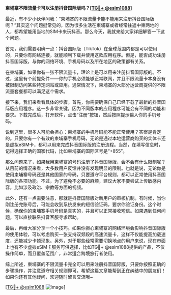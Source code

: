 **柬埔寨不限流量卡可以注册抖音国际版吗？[[TG💪+ @esim1088](https://t.me/s/esim1088)]**

最近，有不少小伙伴问我：“柬埔寨的不限流量卡能不能用来注册抖音国际版呢？”其实这个问题挺常见的，因为很多生活在柬埔寨或者经常往返中柬两地的人，都希望能用当地的SIM卡来玩抖音。那么今天，我就来给大家详细解答一下这个问题。

首先，我们需要明确一点：抖音国际版（TikTok）在全球范围内都是可以使用的，只要你有网络连接，就能顺利下载并使用这款应用程序。但是，能否成功注册抖音国际版，与你的网络环境、手机号码以及所在地区的政策都有关系。

在柬埔寨，如果你有一张不限流量卡，理论上是可以用来注册抖音国际版的。不过，这里有个前提条件——你的手机必须能够正常联网，并且不限流量卡本身没有被限制访问某些特定网站或应用。通常情况下，柬埔寨的大部分运营商提供的不限流量套餐都可以满足这个需求。

接下来，我们来看看具体的步骤。首先，你需要确保自己已经下载了最新的抖音国际版应用程序。这一步非常关键，因为不同版本的应用程序可能会有不同的功能和要求。下载完成后，打开软件，点击“注册”按钮，然后按照提示输入你的手机号码。

说到这里，很多人可能会担心：柬埔寨的手机号码能不能正常使用？答案是肯定的。只要你有一个有效的柬埔寨手机号码，无论是通过本地运营商购买的实体卡还是虚拟eSIM卡，都可以用来完成抖音国际版的注册流程。当然，在填写信息时，记得选择正确的国家代码，比如柬埔寨的国际区号是“+855”。

那么问题来了，如果我用柬埔寨的号码注册了抖音国际版，会不会有什么限制呢？从目前的情况来看，大多数用户反馈并没有发现明显的限制。也就是说，无论你是使用柬埔寨号码还是其他国家的号码，只要遵守平台规则，都可以正常使用抖音国际版的各项功能。不过，为了避免不必要的麻烦，建议大家不要尝试上传敏感内容，比如涉及政治、宗教等方面的视频。

此外，还有一点需要注意，那就是抖音国际版对新用户的审核机制。有时候，当你刚注册完账号后，可能会收到系统发来的短信验证码，要求你验证身份。这个时候，确保你的柬埔寨手机号码是真实的，并且可以正常接收短信。如果遇到任何问题，可以直接联系抖音客服寻求帮助。

最后，再给大家分享一个小技巧。如果你担心柬埔寨的网络环境会影响抖音国际版的使用体验，可以考虑购买一张支持双频段的高速流量卡，这样不仅能提高加载速度，还能减少卡顿现象。另外，对于那些经常需要切换地点的用户来说，现在市面上也有不少虚拟eSIM卡服务可供选择，比如TG💪+ @esim1088提供的产品，不仅操作简单，而且覆盖范围广，非常适合跨境旅行者使用。

综上所述，柬埔寨的不限流量卡完全可以用来注册抖音国际版，只要你按照正确的步骤操作，并注意遵守相关规则即可。希望这篇文章能帮到正在纠结中的朋友们！如果你还有其他疑问，欢迎随时留言交流哦~

[[TG💪+ @esim1088](https://t.me/s/esim1088) ![Image](https://i.postimg.cc/4NQfJmqS/Snipaste-2025-05-13-00-14-12.png)]